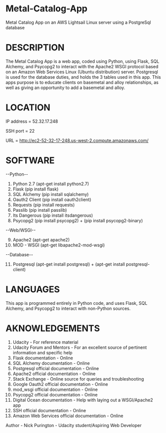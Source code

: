 # Metal-Catalog-App

Metal Catalog App on an AWS Lightsail Linux server using a PostgreSql database

# DESCRIPTION

The Metal Catalog App is a web app, coded using Python, using Flask, SQL Alchemy, and Psycopg2 to interact with the Apache2 WSGI protocol based on an Amazon Web Services Linux (Ubuntu distribution) server.  Postgresql is used for the database duties, and holds the 3 tables used in this app.  This apps purpose is to educate clients on basemetal and alloy relationships, as well as giving an opportunity to add a basemetal and alloy. 

# LOCATION

IP address = 52.32.17.248

SSH port = 22

URL = http://ec2-52-32-17-248.us-west-2.compute.amazonaws.com/

# SOFTWARE

--Python--
1. Python 2.7 (apt-get install python2.7)
2. Flask (pip install flask)
3. SQL Alchemy (pip install sqlalchemy)
4. Oauth2 Client (pip install oauth2client)
5. Requests (pip install requests)
6. Passlib (pip install passlib)
7. Its Dangerous (pip install itsdangerous)
8. Psycopg2 (pip install psycopg2) + (pip install psycopg2-binary)

--Web/WSGI--

9. Apache2 (apt-get apache2)
10. MOD - WSGI (apt-get libapache2-mod-wsgi)

--Database--

11. Postgresql (apt-get install postgresql) + (apt-get install postgresql-client)

# LANGUAGES

This app is programmed entirely in Python code, and uses Flask, SQL Alchemy, and Psycopg2 to interact with non-Python sources.

# AKNOWLEDGEMENTS

1. Udacity - For reference material
2. Udacity Forum and Mentors - For an excellent source of pertinent information and specific help
3. Flask documentation - Online
4. SQL Alchemy documentation - Online
5. Postgresql official documentation - Online
6. Apache2 official documentation - Online
7. Stack Exchange - Online source for queries and troubleshooting
8. Google Oauth2 official documentation - Online
9. mod_wsgi official documentation - Online
10. Psycopg2 official documentation - Online
11. Digital Ocean documentation - Help with laying out a WSGI/Apache2 app
12. SSH official documentation - Online
13. Amazon Web Services official documentation - Online

Author - Nick Purington - Udacity student/Aspiring Web Developer
